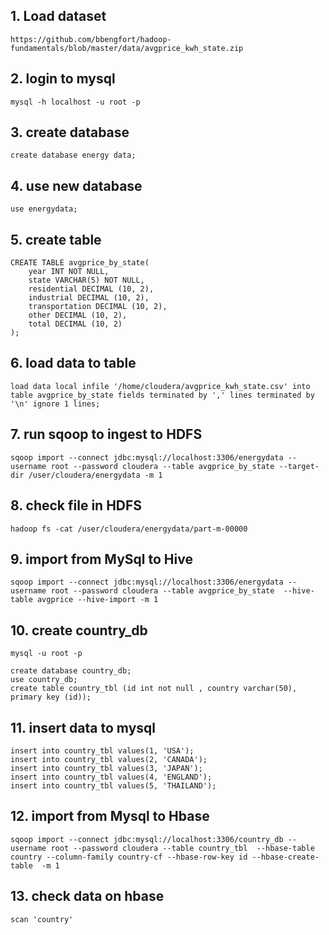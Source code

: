 ## 1. Load dataset  

```https://github.com/bbengfort/hadoop-fundamentals/blob/master/data/avgprice_kwh_state.zip```

## 2. login to mysql
```shell
mysql -h localhost -u root -p
```
## 3. create database
```shell
create database energy data;
```

## 4. use new database
```shell
use energydata;
```

## 5. create table
```shell
CREATE TABLE avgprice_by_state(
    year INT NOT NULL,
    state VARCHAR(5) NOT NULL,
    residential DECIMAL (10, 2),
    industrial DECIMAL (10, 2),
    transportation DECIMAL (10, 2),
    other DECIMAL (10, 2),
    total DECIMAL (10, 2)     
);

```
## 6. load data to table
```shell
load data local infile '/home/cloudera/avgprice_kwh_state.csv' into table avgprice_by_state fields terminated by ',' lines terminated by '\n' ignore 1 lines;
```

## 7. run sqoop to ingest to HDFS
```shell
sqoop import --connect jdbc:mysql://localhost:3306/energydata --username root --password cloudera --table avgprice_by_state --target-dir /user/cloudera/energydata -m 1
```
## 8. check file in HDFS
```shell
hadoop fs -cat /user/cloudera/energydata/part-m-00000
```
## 9. import from MySql to Hive
```shell
sqoop import --connect jdbc:mysql://localhost:3306/energydata --username root --password cloudera --table avgprice_by_state  --hive-table avgprice --hive-import -m 1
```
## 10. create country_db
```shell
mysql -u root -p

create database country_db;
use country_db;
create table country_tbl (id int not null , country varchar(50), primary key (id));

```

## 11. insert data to mysql
```shell
insert into country_tbl values(1, 'USA');
insert into country_tbl values(2, 'CANADA');
insert into country_tbl values(3, 'JAPAN');
insert into country_tbl values(4, 'ENGLAND');
insert into country_tbl values(5, 'THAILAND');

```

## 12. import from Mysql to Hbase
```shell
sqoop import --connect jdbc:mysql://localhost:3306/country_db --username root --password cloudera --table country_tbl  --hbase-table country --column-family country-cf --hbase-row-key id --hbase-create-table  -m 1

```

## 13. check data on hbase
```shell
scan 'country'
```